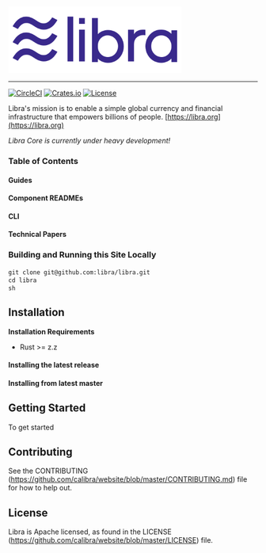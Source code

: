 <a href="https://developers.libra.org">
	<img width="350" src="./libra.png" alt="Libra Logo" />
</a>

<hr/>

[![CircleCI](https://circleci.com/gh/libra/libra.svg?style=shield)](https://circleci.com/gh/libra/libra)
[![Crates.io]()]()
[![License](https://img.shields.io/badge/license-Apache-green.svg)](LICENSE.md)

Libra's mission is to enable a simple global currency and financial infrastructure that empowers billions of people. [https://libra.org](https://libra.org)

*Libra Core is currently under heavy development!*

### Table of Contents

#### Guides

#### Component READMEs

#### CLI

#### Technical Papers

### Building and Running this Site Locally

```
git clone git@github.com:libra/libra.git
cd libra
sh 
```

## Installation

**Installation Requirements**
- Rust >= z.z


#### Installing the latest release

#### Installing from latest master


## Getting Started

To get started 


## Contributing

See the CONTRIBUTING (https://github.com/calibra/website/blob/master/CONTRIBUTING.md) file for how to help out.

## License

Libra is Apache licensed, as found in the LICENSE (https://github.com/calibra/website/blob/master/LICENSE) file.